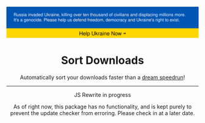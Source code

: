 <div align="center">

[![Stand With Ukraine](https://raw.githubusercontent.com/vshymanskyy/StandWithUkraine/main/banner2-direct.svg)](https://vshymanskyy.github.io/StandWithUkraine)

# Sort Downloads

Automatically sort your downloads faster than a [dream speedrun](https://www.youtube.com/watch?v=rTgj1HxmUbg)!

---

JS Rewrite in progress

As of right now, this package has no functionality, and is kept purely to prevent the update checker from erroring. Please check in at a later date.

</div>
